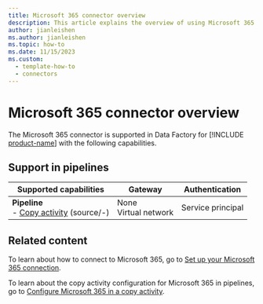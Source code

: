 ```yaml
---
title: Microsoft 365 connector overview
description: This article explains the overview of using Microsoft 365.
author: jianleishen
ms.author: jianleishen
ms.topic: how-to
ms.date: 11/15/2023
ms.custom:
  - template-how-to
  - connectors
---
```


# Microsoft 365 connector overview

The Microsoft 365 connector is supported in Data Factory for [!INCLUDE [product-name](../includes/product-name.md)] with the following capabilities.

## Support in pipelines

| Supported capabilities| Gateway | Authentication|
|---------| --------| --------|
| **Pipeline**<br>- [Copy activity](connector-microsoft-365-copy-activity.md) (source/-)      |None<br> Virtual network |Service principal |

## Related content

To learn about how to connect to Microsoft 365, go to [Set up your Microsoft 365 connection](connector-microsoft-365.md).

To learn about the copy activity configuration for Microsoft 365 in pipelines, go to [Configure Microsoft 365 in a copy activity](connector-microsoft-365-copy-activity.md).
